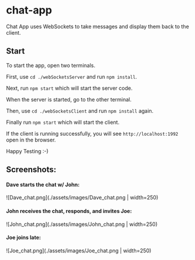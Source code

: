 # chat-app
Chat App uses WebSockets to take messages and display them back to the client.

## Start
To start the app, open two terminals.

First, use `cd ./webSocketsServer` and run `npm install`.

Next, run `npm start` which will start the server code. 

When the server is started, go to the other terminal.

Then, use `cd ./webSocketsClient` and run `npm install` again.

Finally run `npm start` which will start the client.

If the client is running successfully, you will see `http://localhost:1992` open in the browser.

Happy Testing :-)

## Screenshots:

#### Dave starts the chat w/ John:

![Dave_chat.png](./assets/images/Dave_chat.png | width=250)

#### John receives the chat, responds, and invites Joe:

![John_chat.png](./assets/images/John_chat.png | width=250)

#### Joe joins late:

![Joe_chat.png](./assets/images/Joe_chat.png | width=250)

